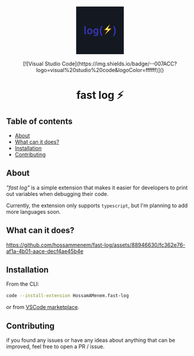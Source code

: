 <p align="center">
  <img src="https://github.com/hossammenem/fast-log/blob/master/assets/imgs/logo.png" width="128" alt="fast-log Logo">
</p>

<p align="center">
  [![Visual Studio Code](https://img.shields.io/badge/--007ACC?logo=visual%20studio%20code&logoColor=ffffff)]()
</p>

<h1 align="center">
  fast log ⚡
</h1>

## Table of contents

- <a href="#about">About</a>
- <a href="#features-showcasing">What can it does?</a>
- <a href="#installation">Installation</a>
- <a href="#contributing">Contributing</a>

<h2 id="about">About</h2>

_"fast log"_ is a simple extension that makes it easier for developers to print out variables when debugging their code.

Currently, the extension only supports `typescript`, but I'm planning to add more languages soon.

<h2 id="features-showcasing">What can it does?</h2>

https://github.com/hossammenem/fast-log/assets/88946630/fc362e76-af1a-4b01-aace-decf4ae45b4e

<h2 id="installation">Installation</h2>
 
From the CLI:

```bash
code --install-extension HossamAMenem.fast-log
```

or from [VSCode marketplace]().

<h2 id="contributing">Contributing</h2>

if you found any issues or have any ideas about anything that can be improved, feel free to open a PR / issue.
